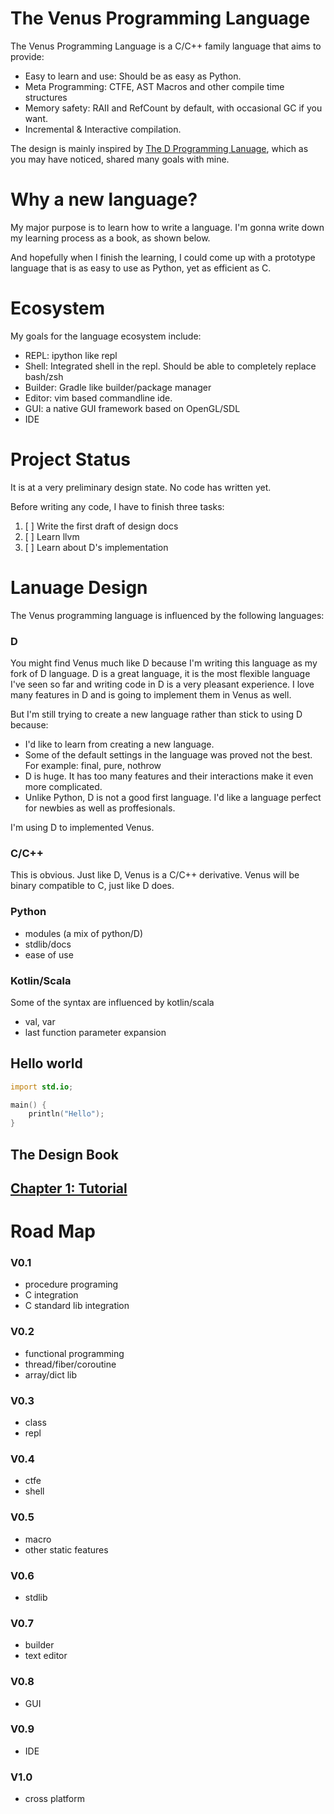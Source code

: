 # The Venus Programming Language

The Venus Programming Language is a C/C++ family language that aims to provide:

- Easy to learn and use: Should be as easy as Python. 
- Meta Programming: CTFE, AST Macros and other compile time structures 
- Memory safety: RAII and RefCount by default, with occasional GC if you want.
- Incremental & Interactive compilation.

The design is mainly inspired by [The D Programming Lanuage](http://dlang.org/), which as you may have noticed, shared many goals with mine.

# Why a new language?

My major purpose is to learn how to write a language. 
I'm gonna write down my learning process as a book, as shown below.

And hopefully when I finish the learning, I could come up with a prototype language that is as easy to use as Python, yet as efficient as C.


# Ecosystem

My goals for the language ecosystem include:

- REPL: ipython like repl
- Shell: Integrated shell in the repl. Should be able to completely replace bash/zsh
- Builder: Gradle like builder/package manager
- Editor: vim based commandline ide.
- GUI: a native GUI framework based on OpenGL/SDL
- IDE

# Project Status

It is at a very preliminary design state. No code has written yet.

Before writing any code, I have to finish three tasks:

1. [ ] Write the first draft of design docs
2. [ ] Learn llvm
3. [ ] Learn about D's implementation

# Lanuage Design

The Venus programming language is influenced by the following languages:

### D

You might find Venus much like D because I'm writing this language as my fork of D language. 
D is a great language, it is the most flexible language I've seen so far and writing code in D is a very pleasant experience.
I love many features in D and is going to implement them in Venus as well.

But I'm still trying to create a new language rather than stick to using D because:

- I'd like to learn from creating a new language.
- Some of the default settings in the language was proved not the best. For example: final, pure, nothrow
- D is huge. It has too many features and their interactions make it even more complicated. 
- Unlike Python, D is not a good first language. I'd like a language perfect for newbies as well as proffesionals.

I'm using D to implemented Venus.

### C/C++

This is obvious. Just like D, Venus is a C/C++ derivative. Venus will be binary compatible to C, just like D does.

### Python

- modules (a mix of python/D)
- stdlib/docs
- ease of use

### Kotlin/Scala

Some of the syntax are influenced by kotlin/scala

- val, var
- last function parameter expansion

## Hello world

```d
import std.io;

main() {
	println("Hello");
}

```

## The Design Book

## [Chapter 1: Tutorial](book/ch01/index.md)


# Road Map

### V0.1

- procedure programing
- C integration
- C standard lib integration

### V0.2
- functional programming
- thread/fiber/coroutine
- array/dict lib

### V0.3
- class
- repl

### V0.4
- ctfe
- shell

### V0.5
- macro
- other static features

### V0.6
- stdlib

### V0.7
- builder
- text editor

### V0.8
- GUI

### V0.9
- IDE

### V1.0
- cross platform

